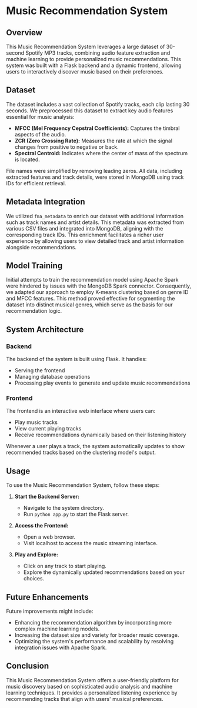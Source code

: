 # Music Recommendation System 

## Overview

This Music Recommendation System leverages a large dataset of 30-second Spotify MP3 tracks, combining audio feature extraction and machine learning to provide personalized music recommendations. This system was built with a Flask backend and a dynamic frontend, allowing users to interactively discover music based on their preferences.

## Dataset

The dataset includes a vast collection of Spotify tracks, each clip lasting 30 seconds. We preprocessed this dataset to extract key audio features essential for music analysis:

- **MFCC (Mel Frequency Cepstral Coefficients):** Captures the timbral aspects of the audio.
- **ZCR (Zero Crossing Rate):** Measures the rate at which the signal changes from positive to negative or back.
- **Spectral Centroid:** Indicates where the center of mass of the spectrum is located.

File names were simplified by removing leading zeros. All data, including extracted features and track details, were stored in MongoDB using track IDs for efficient retrieval.

## Metadata Integration

We utilized `fma_metadata` to enrich our dataset with additional information such as track names and artist details. This metadata was extracted from various CSV files and integrated into MongoDB, aligning with the corresponding track IDs. This enrichment facilitates a richer user experience by allowing users to view detailed track and artist information alongside recommendations.

## Model Training

Initial attempts to train the recommendation model using Apache Spark were hindered by issues with the MongoDB Spark connector. Consequently, we adapted our approach to employ K-means clustering based on genre ID and MFCC features. This method proved effective for segmenting the dataset into distinct musical genres, which serve as the basis for our recommendation logic.

## System Architecture

### Backend

The backend of the system is built using Flask. It handles:
- Serving the frontend
- Managing database operations
- Processing play events to generate and update music recommendations

### Frontend

The frontend is an interactive web interface where users can:
- Play music tracks
- View current playing tracks
- Receive recommendations dynamically based on their listening history

Whenever a user plays a track, the system automatically updates to show recommended tracks based on the clustering model's output.

## Usage

To use the Music Recommendation System, follow these steps:

1. **Start the Backend Server:**
   - Navigate to the system directory.
   - Run `python app.py` to start the Flask server.

2. **Access the Frontend:**
   - Open a web browser.
   - Visit localhost to access the music streaming interface.

3. **Play and Explore:**
   - Click on any track to start playing.
   - Explore the dynamically updated recommendations based on your choices.

## Future Enhancements

Future improvements might include:
- Enhancing the recommendation algorithm by incorporating more complex machine learning models.
- Increasing the dataset size and variety for broader music coverage.
- Optimizing the system's performance and scalability by resolving integration issues with Apache Spark.

## Conclusion

This Music Recommendation System offers a user-friendly platform for music discovery based on sophisticated audio analysis and machine learning techniques. It provides a personalized listening experience by recommending tracks that align with users' musical preferences.
